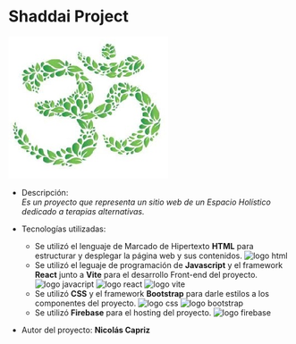 # Shaddai Project

![logo](./src/assets/img/Logo-Shaddai.jpeg "Logo Project")

* Descripción:<br>
	*Es un proyecto que representa un sitio web de un Espacio Holístico dedicado a terapias alternativas.*

* Tecnologías utilizadas:<br>
    - Se utilizó el lenguaje de Marcado de Hipertexto **HTML** para estructurar y desplegar la página web y sus contenidos.
    ![logo html](https://img.icons8.com/color/48/html-5--v1.png)
	- Se utilizó el leguaje de programación de **Javascript** y el framework **React** junto a **Vite** para el desarrollo 
    Front-end del proyecto.
    ![logo javacript](https://img.icons8.com/color/48/javascript--v1.png)
    ![logo react](https://img.icons8.com/color/48/react-native.png)
    ![logo vite](https://img.icons8.com/fluency/48/vite.png)
	- Se utilizó **CSS** y el framework **Bootstrap** para darle estilos a los componentes del proyecto.
    ![logo css](https://img.icons8.com/fluency/48/css3.png)
    ![logo bootstrap](https://img.icons8.com/color/48/bootstrap--v2.png)
    - Se utilizó **Firebase** para el hosting del proyecto.
    ![logo firebase](https://img.icons8.com/color/48/firebase.png)

* Autor del proyecto:
	**Nicolás Capriz**
